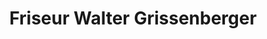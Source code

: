 ---
title: "Friseur Walter Grissenberger"
url: /mauer-bei-amstetten/friseur-walter-grissenberger/
shop: Friseur
---